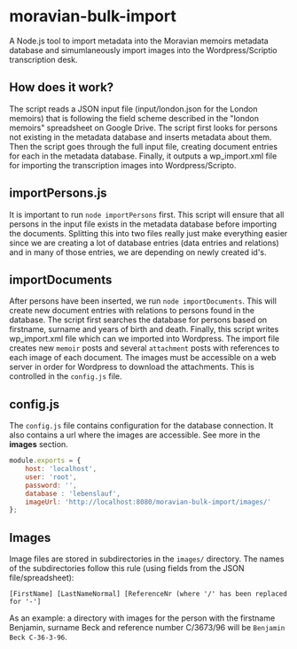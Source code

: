 # moravian-bulk-import

A Node.js tool to import metadata into the Moravian memoirs metadata database and simumlaneously import images into the Wordpress/Scriptio transcription desk.

## How does it work?
The script reads a JSON input file (input/london.json for the London memoirs) that is following the field scheme described in the "london memoirs" spreadsheet on Google Drive. The script first looks for persons not existing in the metadata database and inserts metadata about them. Then the script goes through the full input file, creating document entries for each in the metadata database. Finally, it outputs a wp_import.xml file for importing the transcription images into Wordpress/Scripto.

## importPersons.js
It is important to run `node importPersons` first. This script will ensure that all persons in the input file exists in the metadata database before importing the documents. Splitting this into two files really just make everything easier since we are creating a lot of database entries (data entries and relations) and in many of those entries, we are depending on newly created id's.

## importDocuments
After persons have been inserted, we run `node importDocuments`. This will create new document entries with relations to persons found in the database. The script first searches the database for persons based on firstname, surname and years of birth and death.
Finally, this script writes wp_import.xml file which can we imported into Wordpress. The import file creates new `memoir` posts and several `attachment` posts with references to each image of each document. The images must be accessible on a web server in order for Wordpress to download the attachments. This is controlled in the `config.js` file.

## config.js
The `config.js` file contains configuration for the database connection. It also contains a url where the images are accessible. See more in the **images** section.
``` javascript
module.exports = {
	host: 'localhost',
	user: 'root',
	password: '',
	database : 'lebenslauf',
	imageUrl: 'http://localhost:8080/moravian-bulk-import/images/'
};
```

## Images
Image files are stored in subdirectories in the `images/` directory. The names of the subdirectories follow this rule (using fields from the JSON file/spreadsheet):
```
[FirstName] [LastNameNormal] [ReferenceNr (where '/' has been replaced for '-']
```
As an example: a directory with images for the person with the firstname Benjamin, surname Beck and reference number C/3673/96 will be `Benjamin Beck C-36-3-96`.

